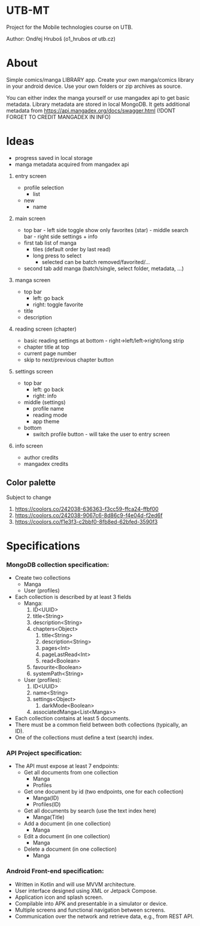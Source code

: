 # UTB-MT
Project for the Mobile technologies course on UTB.

Author: Ondřej Hruboš (o1\_hrubos *at* utb.cz)

# About
Simple comics/manga LIBRARY app. Create your own manga/comics library in your android device. Use your own folders or zip archives as source.

You can either index the manga yourself or use mangadex api to get basic metadata. Library metadata are stored in local MongoDB.
It gets additional metadata from https://api.mangadex.org/docs/swagger.html
(!DONT FORGET TO CREDIT MANGADEX IN INFO)

# Ideas

- progress saved in local storage
- manga metadata acquired from mangadex api

1. entry screen
    - profile selection
        - list
    - new
        - name

2. main screen
    - top bar
            - left side toggle show only favorites (star)
            - middle search bar
            - right side settings + info
    - first tab list of manga
        - tiles (default order by last read)
        - long press to select
            - selected can be batch removed/favorited/...
    - second tab add manga (batch/single, select folder, metadata, ...)

3. manga screen
    - top bar
        - left: go back
        - right: toggle favorite
    - title
    - description

4. reading screen (chapter)
    - basic reading settings at bottom - right->left/left->right/long strip
    - chapter title at top
    - current page number
    - skip to next/previous chapter button
5. settings screen
    - top bar
        - left: go back
        - right: info
    - middle (settings)
        - profile name
        - reading mode
        - app theme
    - bottom
        - switch profile button - will take the user to entry screen

6. info screen
   - author credits
   - mangadex credits

## Color palette
Subject to change

1. https://coolors.co/242038-636363-f3cc59-ffca24-ffbf00
1. https://coolors.co/242038-9067c6-8d86c9-f4e04d-f2ed6f
1. https://coolors.co/f1e3f3-c2bbf0-8fb8ed-62bfed-3590f3

# Specifications
### MongoDB collection specification:
- Create two collections 
    - Manga
    - User (profiles)
- Each collection is described by at least 3 fields 
    - Manga:
        1. ID\<UUID\>
        2. title\<String\>
        3. description\<String\>
        4. chapters\<Object\>
            1. title\<String\>
            2. description\<String\>
            3. pages\<Int\>
            4. pageLastRead\<Int\>
            5. read\<Boolean\> 
        5. favourite\<Boolean\>
        6. systemPath\<String\>
    - User (profiles):
        1. ID\<UUID\>
        2. name\<String\>
        3. settings\<Object\>
            1. darkMode\<Boolean\>
        4. associatedManga\<List\<Manga\>\>
- Each collection contains at least 5 documents.
- There must be a common field between both collections (typically, an ID).
- One of the collections must define a text (search) index.

### API Project specification:
- The API must expose at least 7 endpoints:
    - Get all documents from one collection
        - Manga
        - Profiles
    - Get one document by id (two endpoints, one for each collection)
        - Manga(ID)
        - Profiles(ID)
    - Get all documents by search (use the text index here)
        - Manga(Title)
    - Add a document (in one collection)
        - Manga
    - Edit a document (in one collection)
        - Manga
    - Delete a document (in one collection)
        - Manga

### Android Front-end specification:
- Written in Kotlin and will use MVVM architecture.
- User interface designed using XML or Jetpack Compose.
- Application icon and splash screen.
- Compilable into APK and presentable in a simulator or device.
- Multiple screens and functional navigation between screens.
- Communication over the network and retrieve data, e.g., from REST API.
